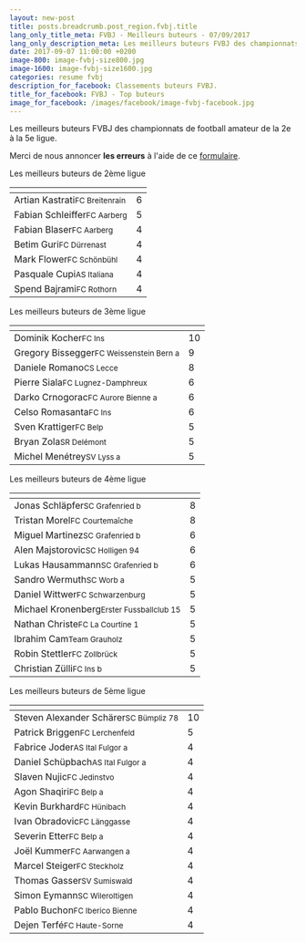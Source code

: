 ```yaml
---
layout: new-post
title: posts.breadcrumb.post_region.fvbj.title
lang_only_title_meta: FVBJ - Meilleurs buteurs - 07/09/2017
lang_only_description_meta: Les meilleurs buteurs FVBJ des championnats de football amateur de la 2e à la 5e ligue - 07/09/2017
date: 2017-09-07 11:00:00 +0200
image-800: image-fvbj-size800.jpg
image-1600: image-fvbj-size1600.jpg
categories: resume fvbj
description_for_facebook: Classements buteurs FVBJ.
title_for_facebook: FVBJ - Top buteurs
image_for_facebook: /images/facebook/image-fvbj-facebook.jpg
---
```

Les meilleurs buteurs FVBJ des championnats de football amateur de la 2e à la 5e ligue.

Merci de nous annoncer <b>les erreurs</b> à l'aide de ce <a href="/formulaire-report-erreur" title="Signaler une erreur ou un problème">formulaire</a>.

Les meilleurs buteurs de 2ème ligue

<table class="table"><thead><tr><th><i class="fa fa-male"></i></th><th><i class="fa fa-futbol-o"></i></th></tr></thead><tbody><tr><td>Artian Kastrati<span class='d-block team-name'><small>FC Breitenrain</small></span></td><td>6</td></tr><tr><td>Fabian Schleiffer<span class='d-block team-name'><small>FC Aarberg</small></span></td><td>5</td></tr><tr><td>Fabian Blaser<span class='d-block team-name'><small>FC Aarberg</small></span></td><td>4</td></tr><tr><td>Betim Guri<span class='d-block team-name'><small>FC Dürrenast</small></span></td><td>4</td></tr><tr><td>Mark Flower<span class='d-block team-name'><small>FC Schönbühl</small></span></td><td>4</td></tr><tr><td>Pasquale Cupi<span class='d-block team-name'><small>AS Italiana</small></span></td><td>4</td></tr><tr><td>Spend Bajrami<span class='d-block team-name'><small>FC Rothorn</small></span></td><td>4</td></tr></tbody></table>

Les meilleurs buteurs de 3ème ligue

<table class="table"><thead><tr><th><i class="fa fa-male"></i></th><th><i class="fa fa-futbol-o"></i></th></tr></thead><tbody><tr><td>Dominik Kocher<span class='d-block team-name'><small>FC Ins</small></span></td><td>10</td></tr><tr><td>Gregory Bissegger<span class='d-block team-name'><small>FC Weissenstein Bern a</small></span></td><td>9</td></tr><tr><td>Daniele Romano<span class='d-block team-name'><small>CS Lecce</small></span></td><td>8</td></tr><tr><td>Pierre Siala<span class='d-block team-name'><small>FC Lugnez-Damphreux</small></span></td><td>6</td></tr><tr><td>Darko Crnogorac<span class='d-block team-name'><small>FC Aurore Bienne a</small></span></td><td>6</td></tr><tr><td>Celso Romasanta<span class='d-block team-name'><small>FC Ins</small></span></td><td>6</td></tr><tr><td>Sven Krattiger<span class='d-block team-name'><small>FC Belp</small></span></td><td>5</td></tr><tr><td>Bryan Zola<span class='d-block team-name'><small>SR Delémont</small></span></td><td>5</td></tr><tr><td>Michel Menétrey<span class='d-block team-name'><small>SV Lyss a</small></span></td><td>5</td></tr></tbody></table>

Les meilleurs buteurs de 4ème ligue

<table class="table"><thead><tr><th><i class="fa fa-male"></i></th><th><i class="fa fa-futbol-o"></i></th></tr></thead><tbody><tr><td>Jonas Schläpfer<span class='d-block team-name'><small>SC Grafenried b</small></span></td><td>8</td></tr><tr><td>Tristan Morel<span class='d-block team-name'><small>FC Courtemaîche</small></span></td><td>8</td></tr><tr><td>Miguel Martinez<span class='d-block team-name'><small>SC Grafenried b</small></span></td><td>6</td></tr><tr><td>Alen Majstorovic<span class='d-block team-name'><small>SC Holligen 94</small></span></td><td>6</td></tr><tr><td>Lukas Hausammann<span class='d-block team-name'><small>SC Grafenried b</small></span></td><td>6</td></tr><tr><td>Sandro Wermuth<span class='d-block team-name'><small>SC Worb a</small></span></td><td>5</td></tr><tr><td>Daniel Wittwer<span class='d-block team-name'><small>FC Schwarzenburg</small></span></td><td>5</td></tr><tr><td>Michael Kronenberg<span class='d-block team-name'><small>Erster Fussballclub 15</small></span></td><td>5</td></tr><tr><td>Nathan Christe<span class='d-block team-name'><small>FC La Courtine 1</small></span></td><td>5</td></tr><tr><td>Ibrahim Cam<span class='d-block team-name'><small>Team Grauholz</small></span></td><td>5</td></tr><tr><td>Robin Stettler<span class='d-block team-name'><small>FC Zollbrück</small></span></td><td>5</td></tr><tr><td>Christian Zülli<span class='d-block team-name'><small>FC Ins b</small></span></td><td>5</td></tr></tbody></table>

Les meilleurs buteurs de 5ème ligue

<table class="table"><thead><tr><th><i class="fa fa-male"></i></th><th><i class="fa fa-futbol-o"></i></th></tr></thead><tbody><tr><td>Steven Alexander Schärer<span class='d-block team-name'><small>SC Bümpliz 78</small></span></td><td>10</td></tr><tr><td>Patrick Briggen<span class='d-block team-name'><small>FC Lerchenfeld</small></span></td><td>5</td></tr><tr><td>Fabrice Joder<span class='d-block team-name'><small>AS Ital Fulgor a</small></span></td><td>4</td></tr><tr><td>Daniel Schüpbach<span class='d-block team-name'><small>AS Ital Fulgor a</small></span></td><td>4</td></tr><tr><td>Slaven Nujic<span class='d-block team-name'><small>FC Jedinstvo</small></span></td><td>4</td></tr><tr><td>Agon Shaqiri<span class='d-block team-name'><small>FC Belp a</small></span></td><td>4</td></tr><tr><td>Kevin Burkhard<span class='d-block team-name'><small>FC Hünibach</small></span></td><td>4</td></tr><tr><td>Ivan Obradovic<span class='d-block team-name'><small>FC Länggasse</small></span></td><td>4</td></tr><tr><td>Severin Etter<span class='d-block team-name'><small>FC Belp a</small></span></td><td>4</td></tr><tr><td>Joël Kummer<span class='d-block team-name'><small>FC Aarwangen a</small></span></td><td>4</td></tr><tr><td>Marcel Steiger<span class='d-block team-name'><small>FC Steckholz</small></span></td><td>4</td></tr><tr><td>Thomas Gasser<span class='d-block team-name'><small>SV Sumiswald</small></span></td><td>4</td></tr><tr><td>Simon Eymann<span class='d-block team-name'><small>SC Wileroltigen</small></span></td><td>4</td></tr><tr><td>Pablo Buchon<span class='d-block team-name'><small>FC Iberico Bienne</small></span></td><td>4</td></tr><tr><td>Dejen Terfé<span class='d-block team-name'><small>FC Haute-Sorne</small></span></td><td>4</td></tr></tbody></table>

